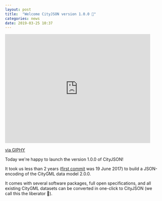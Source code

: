 ```yaml
---
layout: post
title:  "Welcome CityJSON version 1.0.0 🎉"
categories: news
date: 2019-03-25 10:37
---
```


<iframe src="https://giphy.com/embed/YTbZzCkRQCEJa" width="480" height="360" frameBorder="0" class="giphy-embed" allowFullScreen></iframe><p><a href="https://giphy.com/gifs/party-excited-birthday-YTbZzCkRQCEJa">via GIPHY</a></p>

Today we're happy to launch the version 1.0.0 of CityJSON!

It took us less than 2 years ([first commit](https://github.com/tudelft3d/cityjson/commit/affadcfcc44002b70d18ea023679fde39b8b111e) was 19 June 2017) to build a JSON-encoding of the CityGML data model 2.0.0.

It comes with several software packages, full open specifications, and all existing CityGML datasets can be converted in one-click to CityJSON (we call this the liberator 😬).



